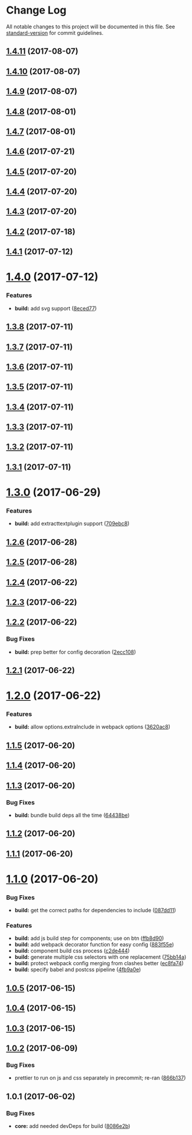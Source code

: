 # Change Log

All notable changes to this project will be documented in this file.
See [standard-version](https://github.com/conventional-changelog/standard-version) for commit guidelines.

<a name="1.4.11"></a>
## [1.4.11](https://github.com/pluralsight/design-system/compare/@pluralsight/ps-design-system-build@1.4.8...@pluralsight/ps-design-system-build@1.4.11) (2017-08-07)




<a name="1.4.10"></a>
## [1.4.10](https://github.com/pluralsight/design-system/compare/@pluralsight/ps-design-system-build@1.4.8...@pluralsight/ps-design-system-build@1.4.10) (2017-08-07)




<a name="1.4.9"></a>
## [1.4.9](https://github.com/pluralsight/design-system/compare/@pluralsight/ps-design-system-build@1.4.8...@pluralsight/ps-design-system-build@1.4.9) (2017-08-07)




<a name="1.4.8"></a>
## [1.4.8](https://github.com/pluralsight/design-system/compare/@pluralsight/ps-design-system-build@1.4.7...@pluralsight/ps-design-system-build@1.4.8) (2017-08-01)




<a name="1.4.7"></a>
## [1.4.7](https://github.com/pluralsight/design-system/compare/@pluralsight/ps-design-system-build@1.4.6...@pluralsight/ps-design-system-build@1.4.7) (2017-08-01)




<a name="1.4.6"></a>
## [1.4.6](https://github.com/pluralsight/design-system/compare/@pluralsight/ps-design-system-build@1.4.5...@pluralsight/ps-design-system-build@1.4.6) (2017-07-21)




<a name="1.4.5"></a>
## [1.4.5](https://github.com/pluralsight/design-system/compare/@pluralsight/ps-design-system-build@1.4.4...@pluralsight/ps-design-system-build@1.4.5) (2017-07-20)




<a name="1.4.4"></a>
## [1.4.4](https://github.com/pluralsight/design-system/compare/@pluralsight/ps-design-system-build@1.4.3...@pluralsight/ps-design-system-build@1.4.4) (2017-07-20)




<a name="1.4.3"></a>
## [1.4.3](https://github.com/pluralsight/design-system/compare/@pluralsight/ps-design-system-build@1.4.2...@pluralsight/ps-design-system-build@1.4.3) (2017-07-20)




<a name="1.4.2"></a>
## [1.4.2](https://github.com/pluralsight/design-system/compare/@pluralsight/ps-design-system-build@1.4.1...@pluralsight/ps-design-system-build@1.4.2) (2017-07-18)




<a name="1.4.1"></a>
## [1.4.1](https://github.com/pluralsight/design-system/compare/@pluralsight/ps-design-system-build@1.4.0...@pluralsight/ps-design-system-build@1.4.1) (2017-07-12)




<a name="1.4.0"></a>
# [1.4.0](https://github.com/pluralsight/design-system/compare/@pluralsight/ps-design-system-build@1.3.8...@pluralsight/ps-design-system-build@1.4.0) (2017-07-12)


### Features

* **build:** add svg support ([8eced77](https://github.com/pluralsight/design-system/commit/8eced77))




<a name="1.3.8"></a>
## [1.3.8](https://github.com/pluralsight/design-system/compare/@pluralsight/ps-design-system-build@1.3.7...@pluralsight/ps-design-system-build@1.3.8) (2017-07-11)




<a name="1.3.7"></a>
## [1.3.7](https://github.com/pluralsight/design-system/compare/@pluralsight/ps-design-system-build@1.3.6...@pluralsight/ps-design-system-build@1.3.7) (2017-07-11)




<a name="1.3.6"></a>
## [1.3.6](https://github.com/pluralsight/design-system/compare/@pluralsight/ps-design-system-build@1.3.5...@pluralsight/ps-design-system-build@1.3.6) (2017-07-11)




<a name="1.3.5"></a>
## [1.3.5](https://github.com/pluralsight/design-system/compare/@pluralsight/ps-design-system-build@1.3.4...@pluralsight/ps-design-system-build@1.3.5) (2017-07-11)




<a name="1.3.4"></a>
## [1.3.4](https://github.com/pluralsight/design-system/compare/@pluralsight/ps-design-system-build@1.3.3...@pluralsight/ps-design-system-build@1.3.4) (2017-07-11)




<a name="1.3.3"></a>
## [1.3.3](https://github.com/pluralsight/design-system/compare/@pluralsight/ps-design-system-build@1.3.2...@pluralsight/ps-design-system-build@1.3.3) (2017-07-11)




<a name="1.3.2"></a>
## [1.3.2](https://github.com/pluralsight/design-system/compare/@pluralsight/ps-design-system-build@1.3.1...@pluralsight/ps-design-system-build@1.3.2) (2017-07-11)




<a name="1.3.1"></a>
## [1.3.1](https://github.com/pluralsight/design-system/compare/@pluralsight/ps-design-system-build@1.3.0...@pluralsight/ps-design-system-build@1.3.1) (2017-07-11)




<a name="1.3.0"></a>
# [1.3.0](https://github.com/pluralsight/design-system/compare/@pluralsight/ps-design-system-build@1.2.6...@pluralsight/ps-design-system-build@1.3.0) (2017-06-29)


### Features

* **build:** add extracttextplugin support ([709ebc8](https://github.com/pluralsight/design-system/commit/709ebc8))




<a name="1.2.6"></a>
## [1.2.6](https://github.com/pluralsight/design-system/compare/@pluralsight/ps-design-system-build@1.2.5...@pluralsight/ps-design-system-build@1.2.6) (2017-06-28)




<a name="1.2.5"></a>
## [1.2.5](https://github.com/pluralsight/design-system/compare/@pluralsight/ps-design-system-build@1.2.4...@pluralsight/ps-design-system-build@1.2.5) (2017-06-28)




<a name="1.2.4"></a>
## [1.2.4](https://github.com/pluralsight/design-system/compare/@pluralsight/ps-design-system-build@1.2.3...@pluralsight/ps-design-system-build@1.2.4) (2017-06-22)




<a name="1.2.3"></a>
## [1.2.3](https://github.com/pluralsight/design-system/compare/@pluralsight/ps-design-system-build@1.2.2...@pluralsight/ps-design-system-build@1.2.3) (2017-06-22)




<a name="1.2.2"></a>
## [1.2.2](https://github.com/pluralsight/design-system/compare/@pluralsight/ps-design-system-build@1.2.1...@pluralsight/ps-design-system-build@1.2.2) (2017-06-22)


### Bug Fixes

* **build:** prep better for config decoration ([2ecc108](https://github.com/pluralsight/design-system/commit/2ecc108))




<a name="1.2.1"></a>
## [1.2.1](https://github.com/pluralsight/design-system/compare/@pluralsight/ps-design-system-build@1.2.0...@pluralsight/ps-design-system-build@1.2.1) (2017-06-22)




<a name="1.2.0"></a>
# [1.2.0](https://github.com/pluralsight/design-system/compare/@pluralsight/ps-design-system-build@1.1.5...@pluralsight/ps-design-system-build@1.2.0) (2017-06-22)


### Features

* **build:** allow options.extraInclude in webpack options ([3620ac8](https://github.com/pluralsight/design-system/commit/3620ac8))




<a name="1.1.5"></a>
## [1.1.5](https://github.com/pluralsight/design-system/compare/@pluralsight/ps-design-system-build@1.1.4...@pluralsight/ps-design-system-build@1.1.5) (2017-06-20)




<a name="1.1.4"></a>
## [1.1.4](https://github.com/pluralsight/design-system/compare/@pluralsight/ps-design-system-build@1.1.3...@pluralsight/ps-design-system-build@1.1.4) (2017-06-20)




<a name="1.1.3"></a>
## [1.1.3](https://github.com/pluralsight/design-system/compare/@pluralsight/ps-design-system-build@1.1.2...@pluralsight/ps-design-system-build@1.1.3) (2017-06-20)


### Bug Fixes

* **build:** bundle build deps all the time ([64438be](https://github.com/pluralsight/design-system/commit/64438be))




<a name="1.1.2"></a>
## [1.1.2](https://github.com/pluralsight/design-system/compare/@pluralsight/ps-design-system-build@1.1.1...@pluralsight/ps-design-system-build@1.1.2) (2017-06-20)




<a name="1.1.1"></a>
## [1.1.1](https://github.com/pluralsight/design-system/compare/@pluralsight/ps-design-system-build@1.1.0...@pluralsight/ps-design-system-build@1.1.1) (2017-06-20)




<a name="1.1.0"></a>
# [1.1.0](https://github.com/pluralsight/design-system/compare/@pluralsight/ps-design-system-build@1.0.5...@pluralsight/ps-design-system-build@1.1.0) (2017-06-20)


### Bug Fixes

* **build:** get the correct paths for dependencies to include ([087dd11](https://github.com/pluralsight/design-system/commit/087dd11))


### Features

* **build:** add js build step for components; use on btn ([ffb8d90](https://github.com/pluralsight/design-system/commit/ffb8d90))
* **build:** add webpack decorator function for easy config ([883f55e](https://github.com/pluralsight/design-system/commit/883f55e))
* **build:** component build css process ([c2de444](https://github.com/pluralsight/design-system/commit/c2de444))
* **build:** generate multiple css selectors with one replacement ([75bb14a](https://github.com/pluralsight/design-system/commit/75bb14a))
* **build:** protect webpack config merging from clashes better ([ec8fa74](https://github.com/pluralsight/design-system/commit/ec8fa74))
* **build:** specify babel and postcss pipeline ([4fb9a0e](https://github.com/pluralsight/design-system/commit/4fb9a0e))




<a name="1.0.5"></a>
## [1.0.5](https://github.com/pluralsight/design-system/compare/@pluralsight/ps-design-system-build@1.0.4...@pluralsight/ps-design-system-build@1.0.5) (2017-06-15)




<a name="1.0.4"></a>
## [1.0.4](https://github.com/pluralsight/design-system/compare/@pluralsight/ps-design-system-build@1.0.3...@pluralsight/ps-design-system-build@1.0.4) (2017-06-15)




<a name="1.0.3"></a>
## [1.0.3](https://github.com/pluralsight/design-system/compare/@pluralsight/ps-design-system-build@1.0.2...@pluralsight/ps-design-system-build@1.0.3) (2017-06-15)




<a name="1.0.2"></a>
## [1.0.2](https://github.com/pluralsight/design-system/compare/@pluralsight/ps-design-system-build@1.0.1...@pluralsight/ps-design-system-build@1.0.2) (2017-06-09)


### Bug Fixes

* prettier to run on js and css separately in precommit; re-ran ([866b137](https://github.com/pluralsight/design-system/commit/866b137))




<a name="1.0.1"></a>
## 1.0.1 (2017-06-02)


### Bug Fixes

* **core:** add needed devDeps for build ([8086e2b](https://github.com/pluralsight/design-system/commit/8086e2b))
